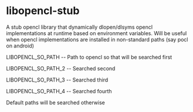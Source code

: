 libopencl-stub
==============

A stub opencl library that dynamically dlopen/dlsyms opencl implementations at runtime based on environment variables. Will be useful when opencl implementations are installed in non-standard paths (say pocl on android)



 LIBOPENCL_SO_PATH      -- Path to opencl so that will be searched first
 
 LIBOPENCL_SO_PATH_2    -- Searched second
 
 LIBOPENCL_SO_PATH_3    -- Searched third
 
 LIBOPENCL_SO_PATH_4    -- Searched fourth
 
 
 

Default paths will be searched otherwise
